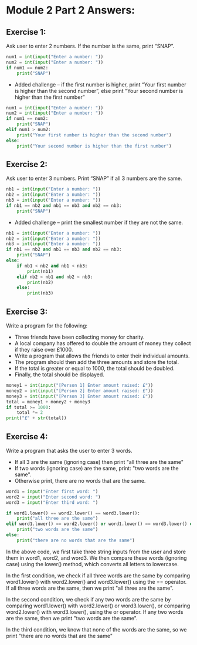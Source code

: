 # Module 2 Part 2 Answers:

## **Exercise 1:**
Ask user to enter 2 numbers. If the number is the same, print “SNAP”.
```python
num1 = int(input("Enter a number: "))
num2 = int(input("Enter a number: "))
if num1 == num2:
    print("SNAP")

```
* Added challenge – if the first number is higher, print “Your first number is higher than the second number”, else print “Your second number is higher than the first number”
```python
num1 = int(input("Enter a number: "))
num2 = int(input("Enter a number: "))
if num1 == num2:
    print("SNAP")
elif num1 > num2:
    print("Your first number is higher than the second number")
else:
    print("Your second number is higher than the first number")
```

## **Exercise 2:**
Ask user to enter 3 numbers.  Print “SNAP” if all 3 numbers are the same.
```python
nb1 = int(input("Enter a number: "))
nb2 = int(input("Enter a number: "))
nb3 = int(input("Enter a number: "))
if nb1 == nb2 and nb1 == nb3 and nb2 == nb3:
    print("SNAP")
```
* Added challenge – print the smallest number if they are not the same.
```python
nb1 = int(input("Enter a number: "))
nb2 = int(input("Enter a number: "))
nb3 = int(input("Enter a number: "))
if nb1 == nb2 and nb1 == nb3 and nb2 == nb3:
    print("SNAP")
else:
    if nb1 < nb2 and nb1 < nb3:
        print(nb1)
    elif nb2 < nb1 and nb2 < nb3:
        print(nb2)
    else:
        print(nb3)
```


## **Exercise 3:**
Write a program for the following:
* Three friends have been collecting money for charity.
* A local company has offered to double the amount of money they collect if they raise over £1000.
* Write a program that allows the friends to enter their individual amounts.
* The program should then add the three amounts and store the total.
* If the total is greater or equal to 1000, the total should be doubled.
* Finally, the total should be displayed.

```python
money1 = int(input("[Person 1] Enter amount raised: £"))
money2 = int(input("[Person 2] Enter amount raised: £"))
money3 = int(input("[Person 3] Enter amount raised: £"))
total = money1 + money2 + money3
if total >= 1000:
    total *= 2
print("£" + str(total))
```

## **Exercise 4:**
Write a program that asks the user to enter 3 words.
* If all 3 are the same (ignoring case) then print "all three are the same"
* If two words (ignoring case) are the same, print: "two words are the same". 
* Otherwise print, there are no words that are the same.
```python
word1 = input("Enter first word: ")
word2 = input("Enter second word: ")
word3 = input("Enter third word: ")

if word1.lower() == word2.lower() == word3.lower():
    print("all three are the same")
elif word1.lower() == word2.lower() or word1.lower() == word3.lower() or word2.lower() == word3.lower():
    print("two words are the same")
else:
    print("there are no words that are the same")
```
In the above code, we first take three string inputs from the user and store them in word1, word2, and word3. We then compare these words (ignoring case) using the lower() method, which converts all letters to lowercase.

In the first condition, we check if all three words are the same by comparing word1.lower() with word2.lower() and word3.lower() using the == operator. If all three words are the same, then we print "all three are the same".

In the second condition, we check if any two words are the same by comparing word1.lower() with word2.lower() or word3.lower(), or comparing word2.lower() with word3.lower(), using the or operator. If any two words are the same, then we print "two words are the same".

In the third condition, we know that none of the words are the same, so we print "there are no words that are the same"
